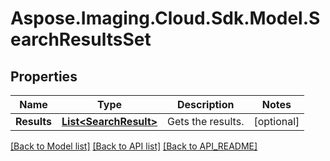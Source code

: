 # Aspose.Imaging.Cloud.Sdk.Model.SearchResultsSet
## Properties

Name | Type | Description | Notes
------------ | ------------- | ------------- | -------------
**Results** | [**List&lt;SearchResult&gt;**](SearchResult.md) | Gets the results. | [optional] 

[[Back to Model list]](API_README.md#documentation-for-models) [[Back to API list]](API_README.md#documentation-for-api-endpoints) [[Back to API_README]](API_README.md)

